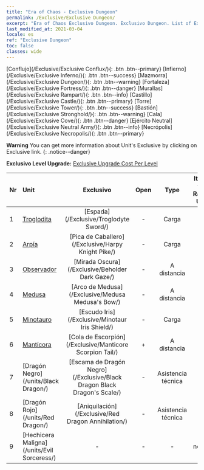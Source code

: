 ```yaml
---
title: "Era of Chaos - Exclusivo Dungeon"
permalink: /Exclusive/Exclusive Dungeon/
excerpt: "Era of Chaos Exclusivo Dungeon. Exclusivo Dungeon. List of Exclusivo Dungeon in Era of Chaos"
last_modified_at: 2021-03-04
locale: es
ref: "Exclusive Dungeon"
toc: false
classes: wide
---
```

 [Conflujo](/Exclusive/Exclusive Conflux/){: .btn .btn--primary} [Infierno](/Exclusive/Exclusive Inferno/){: .btn .btn--success} [Mazmorra](/Exclusive/Exclusive Dungeon/){: .btn .btn--warning} [Fortaleza](/Exclusive/Exclusive Fortress/){: .btn .btn--danger} [Murallas](/Exclusive/Exclusive Rampart/){: .btn .btn--info} [Castillo](/Exclusive/Exclusive Castle/){: .btn .btn--primary} [Torre](/Exclusive/Exclusive Tower/){: .btn .btn--success} [Bastión](/Exclusive/Exclusive Stronghold/){: .btn .btn--warning} [Cala](/Exclusive/Exclusive Cove/){: .btn .btn--danger} [Ejército Neutral](/Exclusive/Exclusive Neutral Army/){: .btn .btn--info} [Necrópolis](/Exclusive/Exclusive Necropolis/){: .btn .btn--primary} 

**Warning** You can get more information about Unit's Exclusive by clicking on Exclusive link. 
{: .notice--danger}

 **Exclusivo Level Upgrade:** [Exclusive Upgrade Cost Per Level](/Exclusive/ExclusiveUpgradeCostPerLevel/)

  | Nr |         Unit        | Exclusivo | Open  |    Type   |  Item to Rank UP      |  Skin   |
  |:---|:--------------------|:-------------:|:-----:|:---------:|:---------------------:|:-------:|
  | 1  | [Troglodita](/units/Troglodyte/) | [Espada](/Exclusive/Troglodyte Sword/) | - | Carga | - | - |
  | 2  | [Arpía](/units/Harpy/) | [Pica de Caballero](/Exclusive/Harpy Knight Pike/) | - | Carga | - | - |
  | 3  | [Observador](/units/Beholder/) | [Mirada Oscura](/Exclusive/Beholder Dark Gaze/) | - | A distancia | - | - |
  | 4  | [Medusa](/units/Medusa/) | [Arco de Medusa](/Exclusive/Medusa Medusa's Bow/) | - | A distancia | - | - |
  | 5  | [Minotauro](/units/Minotaur/) | [Escudo Iris](/Exclusive/Minotaur Iris Shield/) | - | Carga | - | - |
  | 6  | [Mantícora](/units/Manticore/) | [Cola de Escorpión](/Exclusive/Manticore Scorpion Tail/) | + | A distancia | - | - |
  | 7  | [Dragón Negro](/units/Black Dragon/) | [Escama de Dragón Negro](/Exclusive/Black Dragon Black Dragon's Scale/) | - | Asistencia técnica | - | - |
  | 8  | [Dragón Rojo](/units/Red Dragon/) | [Aniquilación](/Exclusive/Red Dragon Annihilation/) | - | Asistencia técnica | - | - |
  | 9  | [Hechicera Maligna](/units/Evil Sorceress/) | - | - | - | none | none |
